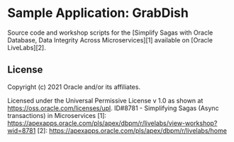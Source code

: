 # Sample Application: GrabDish

Source code and workshop scripts for the
[Simplify Sagas with Oracle Database, Data Integrity Across Microservices][1]
available on [Oracle LiveLabs][2].

## License

Copyright (c) 2021 Oracle and/or its affiliates.

Licensed under the Universal Permissive License v 1.0 as shown at <https://oss.oracle.com/licenses/upl>.
ID#8781 - Simplifying Sagas (Async transactions) in Microservices
[1]: https://apexapps.oracle.com/pls/apex/dbpm/r/livelabs/view-workshop?wid=8781
[2]: https://apexapps.oracle.com/pls/apex/dbpm/r/livelabs/home
